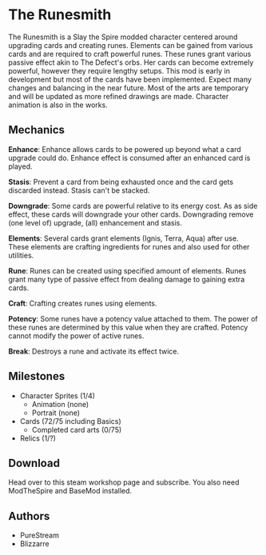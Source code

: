 # The Runesmith
The Runesmith is a Slay the Spire modded character centered around upgrading cards and creating runes. Elements can be gained from various cards and are required to craft powerful runes. These runes grant various passive effect akin to The Defect's orbs. Her cards can become extremely powerful, however they require lengthy setups. 
This mod is early in development but most of the cards have been implemented. Expect many changes and balancing in the near future. 
Most of the arts are temporary and will be updated as more refined drawings are made. Character animation is also in the works.
## Mechanics
**Enhance**: Enhance allows cards to be powered up beyond what a card upgrade could do. Enhance effect is consumed after an enhanced card is played.

**Stasis**:  Prevent a card from being exhausted once and the card gets discarded instead. Stasis can't be stacked. 

**Downgrade**: Some cards are powerful relative to its energy cost. As as side effect, these cards will downgrade your other cards. Downgrading remove (one level of) upgrade, (all) enhancement and stasis.

**Elements**: Several cards grant elements (Ignis, Terra, Aqua) after use. These elements are crafting ingredients for runes and also used for other utilities.

**Rune**: Runes can be created using specified amount of elements. Runes grant many type of passive effect from dealing damage to gaining extra cards.

  **Craft**: Crafting creates runes using elements.
  
**Potency**: Some runes have a potency value attached to them. The power of these runes are determined by this value when they are crafted. Potency cannot modify the power of active runes.

**Break**: Destroys a rune and activate its effect twice.

## Milestones
* Character Sprites (1/4)
  * Animation (none)
  * Portrait (none)
* Cards (72/75 including Basics)
  * Completed card arts (0/75)
* Relics (1/?)
## Download
Head over to this steam workshop page and subscribe. You also need ModTheSpire and BaseMod installed.
## Authors
* PureStream
* Blizzarre
